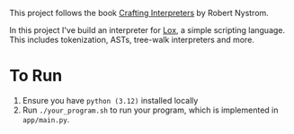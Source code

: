 

This project follows the book
[Crafting Interpreters](https://craftinginterpreters.com/) by Robert Nystrom.

In this project I've build an interpreter for
[Lox](https://craftinginterpreters.com/the-lox-language.html), a simple
scripting language. This includes tokenization, ASTs,
tree-walk interpreters and more.


# To Run

1. Ensure you have `python (3.12)` installed locally
2. Run `./your_program.sh` to run your program, which is implemented in
   `app/main.py`.